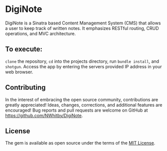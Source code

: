 # DigiNote

DigiNote is a Sinatra based Content Management System (CMS) that allows a user to keep track of written notes. It emphasizes RESTful routing, CRUD operations, and MVC architecture.

## To execute:

```clone``` the repository, ```cd``` into the projects directory, run ```bundle install```, and ```shotgun```. Access the app by entering the servers provided IP address in your web browser.

## Contributing

In the interest of embracing the open source community, contributions are greatly appreciated! Ideas, changes, corrections, and additional features are encouraged! Bug reports and pull requests are welcome on GitHub at https://github.com/NWhitby/DigiNote.

## License

The gem is available as open source under the terms of the [MIT License](https://opensource.org/licenses/MIT).
